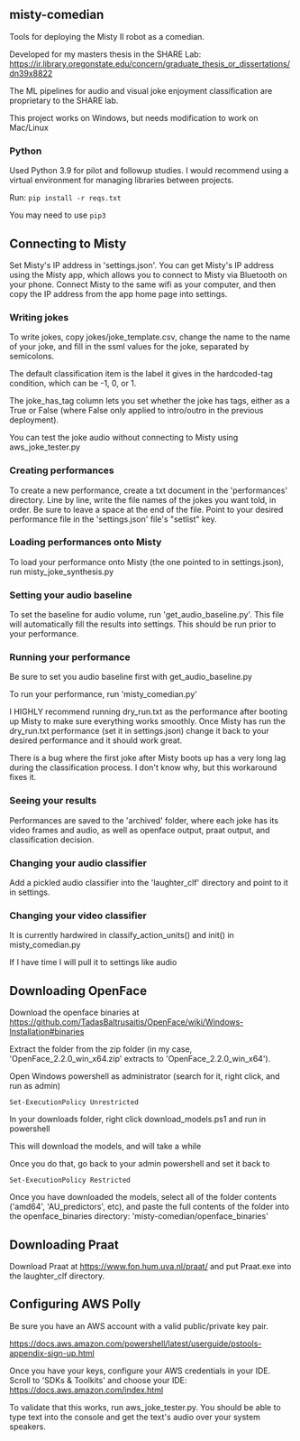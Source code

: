 ## misty-comedian
Tools for deploying the Misty II robot as a comedian.

Developed for my masters thesis in the SHARE Lab: https://ir.library.oregonstate.edu/concern/graduate_thesis_or_dissertations/dn39x8822

The ML pipelines for audio and visual joke enjoyment classification are proprietary to the SHARE lab.

This project works on Windows, but needs modification to work on Mac/Linux

### Python
Used Python 3.9 for pilot and followup studies. I would recommend using a virtual environment for managing libraries between projects.

Run:
`pip install -r reqs.txt`

You may need to use `pip3`

## Connecting to Misty
Set Misty's IP address in 'settings.json'. You can get Misty's IP address using the Misty app, which allows you to connect to Misty via Bluetooth on your phone. Connect Misty to the same wifi as your computer, and then copy the IP address from the app home page into settings.

### Writing jokes
To write jokes, copy jokes/joke_template.csv, change the name to the name of your joke, and fill in the ssml values for the joke, separated by semicolons. 

The default classification item is the label it gives in the hardcoded-tag condition, which can be -1, 0, or 1. 

The joke_has_tag column lets you set whether the joke has tags, either as a True or False (where False only applied to intro/outro in the previous deployment). 

You can test the joke audio without connecting to Misty using aws_joke_tester.py

### Creating performances
To create a new performance, create a txt document in the 'performances' directory. Line by line, write the file names of the jokes you want told, in order. Be sure to leave a space at the end of the file. Point to your desired performance file in the 'settings.json' file's "setlist" key.

### Loading performances onto Misty
To load your performance onto Misty (the one pointed to in settings.json), run misty_joke_synthesis.py

### Setting your audio baseline
To set the baseline for audio volume, run 'get_audio_baseline.py'. This file will automatically fill the results into settings. This should be run prior to your performance.

### Running your performance
Be sure to set you audio baseline first with get_audio_baseline.py

To run your performance, run 'misty_comedian.py'

I HIGHLY recommend running dry_run.txt as the performance after booting up Misty to make sure everything works smoothly. Once Misty has run the dry_run.txt performance (set it in settings.json) change it back to your desired performance and it should work great. 

There is a bug where the first joke after Misty boots up has a very long lag during the classification process. I don't know why, but this workaround fixes it.

### Seeing your results
Performances are saved to the 'archived' folder, where each joke has its video frames and audio, as well as openface output, praat output, and classification decision.

### Changing your audio classifier
Add a pickled audio classifier into the 'laughter_clf' directory and point to it in settings.

### Changing your video classifier
It is currently hardwired in classify_action_units() and init() in misty_comedian.py 

If I have time I will pull it to settings like audio

## Downloading OpenFace
Download the openface binaries at https://github.com/TadasBaltrusaitis/OpenFace/wiki/Windows-Installation#binaries

Extract the folder from the zip folder (in my case, 'OpenFace_2.2.0_win_x64.zip' extracts to 'OpenFace_2.2.0_win_x64'). 

Open Windows powershell as administrator (search for it, right click, and run as admin)

`Set-ExecutionPolicy Unrestricted`

In your downloads folder, right click download_models.ps1 and run in powershell

This will download the models, and will take a while

Once you do that, go back to your admin powershell and set it back to

`Set-ExecutionPolicy Restricted`

Once you have downloaded the models, select all of the folder contents ('amd64', 'AU_predictors', etc), and paste the full contents of the folder into the openface_binaries directory: 'misty-comedian/openface_binaries'

## Downloading Praat
Download Praat at https://www.fon.hum.uva.nl/praat/ and put Praat.exe into the laughter_clf directory.

## Configuring AWS Polly
Be sure you have an AWS account with a valid public/private key pair.

https://docs.aws.amazon.com/powershell/latest/userguide/pstools-appendix-sign-up.html

Once you have your keys, configure your AWS credentials in your IDE. Scroll to 'SDKs & Toolkits' and choose your IDE: https://docs.aws.amazon.com/index.html

To validate that this works, run aws_joke_tester.py. You should be able to type text into the console and get the text's audio over your system speakers.
